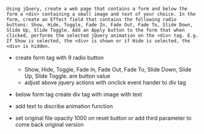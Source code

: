 ```
Using jQuery, create a web page that contains a form and below the form a <div> containing a small image and text of your choice. In the form, create an Effect field that contains the following radio buttons: Show, Hide, Toggle, Fade In, Fade Out, Fade To, Slide Down, Slide Up, Slide Toggle. Add an Apply button to the form that when clicked, performs the selected jQuery animation on the <div> tag. E.g. If Show is selected, the <div> is shown or if Hide is selected, the <div> is hidden.
```
+ create form tag with 9 radio button
  - Show, Hide, Toggle, Fade In, Fade Out, Fade To, Slide Down, Slide Up, Slide Toggle. are button value
  - adjust above jquery actions with onclick event hander to div tag

+ below form tag create div tag with image with  text

+ add text to discribe animation function

+ set original file opacity 1000 on reset button or add third parameter to come back original version